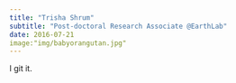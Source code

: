 ```yaml
---
title: "Trisha Shrum"
subtitle: "Post-doctoral Research Associate @EarthLab"
date: 2016-07-21
image:"img/babyorangutan.jpg"
---
```


I git it.